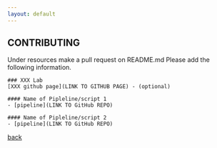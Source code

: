 ```yaml
---
layout: default
---
```


## CONTRIBUTING

Under resources 
make a pull request on README.md
Please add the following information. 

```
### XXX Lab
[XXX github page](LINK TO GITHUB PAGE) - (optional)

#### Name of Pipleline/script 1
- [pipeline](LINK TO GitHub REPO)

#### Name of Pipleline/script 2
- [pipeline](LINK TO GitHub REPO)
```


[back](./)
